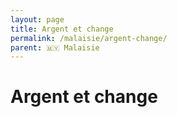 ```yaml
---
layout: page
title: Argent et change
permalink: /malaisie/argent-change/
parent: 🇲🇾 Malaisie
---
```


# Argent et change
